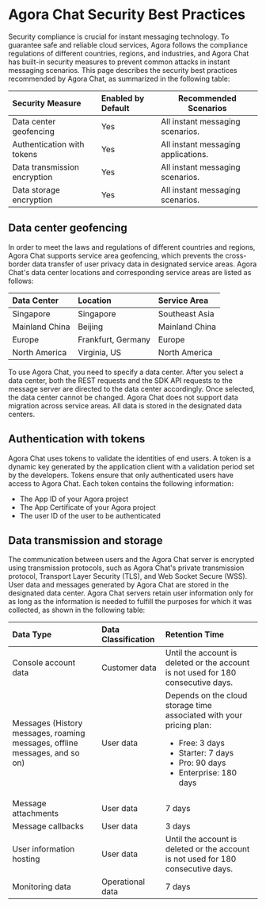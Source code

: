 # Agora Chat Security Best Practices

Security compliance is crucial for instant messaging technology. To guarantee safe and reliable cloud services, Agora follows the compliance regulations of different countries, regions, and industries, and Agora Chat has built-in security measures to prevent common attacks in instant messaging scenarios. 
This page describes the security best practices recommended by Agora Chat, as summarized in the following table:

| Security Measure             | Enabled by Default | Recommended Scenarios                                        |
| :--------------------------- | :------------------ | ------------------------------------------------------------ |
| Data center geofencing      | Yes                 | All instant messaging scenarios.                             |
| Authentication with tokens   | Yes                 | All instant messaging applications. |
| Data transmission encryption | Yes                 | All instant messaging scenarios.                             |
| Data storage encryption      | Yes                 | All instant messaging scenarios.                             |

## Data center geofencing

In order to meet the laws and regulations of different countries and regions, Agora Chat supports service area geofencing, which prevents the cross-border data transfer of user privacy data in designated service areas.
Agora Chat's data center locations and corresponding service areas are listed as follows:

| Data Center    | Location           | Service Area   |
| :------------- | :----------------- | :------------- |
| Singapore      | Singapore          | Southeast Asia |
| Mainland China | Beijing            | Mainland China |
| Europe         | Frankfurt, Germany | Europe         |
| North America  | Virginia, US       | North America  |

To use Agora Chat, you need to specify a data center. After you select a data center, both the REST requests and the SDK API requests to the message server are directed to the data center accordingly.
Once selected, the data center cannot be changed. Agora Chat does not support data migration across service areas. All data is stored in the designated data centers.

## Authentication with tokens

Agora Chat uses tokens to validate the identities of end users. A token is a dynamic key  generated by the application client with a validation period set by the developers. Tokens ensure that only authenticated users have access to Agora Chat. Each token contains the following information:

- The App ID of your Agora project
- The App Certificate of your Agora project
- The user ID of the user to be authenticated

## Data transmission and storage

The communication between users and the Agora Chat server is encrypted using transmission protocols, such as Agora Chat's private transmission protocol, Transport Layer Security (TLS), and Web Socket Secure (WSS). User data and messages generated by Agora Chat are stored in the designated data center. Agora Chat servers retain user information only for as long as the information is needed to fulfill the purposes for which it was collected, as shown in the following table:

| Data Type                  | Data Classification | Retention Time                                                              |
|:-----------------------------------------|:---------|:--------------------------------------------------------------------------------------|
| Console account data | Customer data | Until the account is deleted or the account is not used for 180 consecutive days. |
| Messages (History messages, roaming messages, offline messages, and so on) | User data | Depends on the cloud storage time associated with your pricing plan:<ul><li>Free: 3 days</li><li>Starter: 7 days</li><li>Pro: 90 days</li><li>Enterprise: 180 days</li></ul> |
| Message attachments          | User data | 7 days                                                                           |
| Message callbacks               | User data | 3 days                                                                            |
| User information hosting    | User data | Until the account is deleted or the account is not used for 180 consecutive days. |
| Monitoring data                 | Operational data | 7 days                                                                                |
